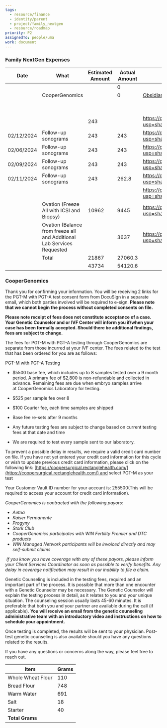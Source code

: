 ```yaml
---
tags:
  - resource/finance
  - identity/parent
  - project/family_nextgen
  - resource/roadmap
priority: P2
assignedTo: people/uma
work: document
---
```




### Family NextGen Expenses

| Date       | What                                                                   | Estimated Amount | Actual Amount | Google drive link                                                                  |
| ---------- | ---------------------------------------------------------------------- | ---------------- | ------------- | ---------------------------------------------------------------------------------- |
|            |                                                                        |                  | 0             |                                                                                    |
|            | CooperGenomics                                                         |                  | 0             | [Obsidian url]()                                                                   |
|            |                                                                        |                  |               |                                                                                    |
|            |                                                                        |                  |               |                                                                                    |
|            |                                                                        |                  |               |                                                                                    |
|            |                                                                        |                  |               |                                                                                    |
|            |                                                                        |                  |               |                                                                                    |
|            |                                                                        |                  |               |                                                                                    |
|            |                                                                        |                  |               |                                                                                    |
|            |                                                                        |                  |               |                                                                                    |
|            |                                                                        | 243              |               | https://drive.google.com/file/d/1vM8tRv8IWFxbSNbqnox2-ct5UoYx7bfq/view?usp=sharing |
| 02/12/2024 | Follow-up sonograms                                                    | 243              | 243           | https://drive.google.com/file/d/1ICawibvN9mljncdwSi25KSDKF-FsnCHs/view?usp=sharing |
| 02/06/2024 | Follow-up sonograms                                                    | 243              | 243           | https://drive.google.com/file/d/1JJy-i1jMfoaaVvADS9qqNeAP7o5fItAH/view?usp=sharing |
| 02/09/2024 | Follow-up sonograms                                                    | 243              | 243           | https://drive.google.com/file/d/1JCS8PIw86I_EUlK4O_H7HBsjhnks8f7e/view?usp=sharing |
| 02/11/2024 | Follow-up sonograms                                                    | 243              | 262.8         | https://drive.google.com/file/d/1J29qeZElzupIrrEJKGlleiXlbZTnz_bJ/view?usp=sharing |
|            |                                                                        |                  |               | https://drive.google.com/file/d/1MfFC5l6WaODI7IqR00COqkOy-rewT-8y/view?usp=sharing |
|            | Ovation (Freeze All with ICSI and Biopsy)                              | 10962            | 9445          | https://drive.google.com/file/d/1OiQ10wKWGfOw_inmAlo6yg680BBDT8Ox/view?usp=sharing |
|            | Ovation (Balance from freeze all and Additional Lab Services Requested |                  | 3637          | https://drive.google.com/file/d/1Y2bQ9L8-IsbzLRxL-epfvkfpv9PbbJSZ/view?usp=sharing |
|            | Total                                                                  | 21867            | 27060.3       |                                                                                    |
|            |                                                                        | 43734            | 54120.6       |                                                                                    |
<!-- TBLFM: @>$3..@>$4=sum(@I..@-1) -->

### CooperGenomics 

Thank you for confirming your information. You will be receiving 2 links for the PGT-M with PGT-A test consent form from DocuSign in a separate email, which both parties involved will be required to e-sign. **Please note that we cannot begin the process without completed consents on file.**

**Please note receipt of fees does not constitute acceptance of a case. Your Genetic Counselor and or IVF Center will inform you if/when your case has been formally accepted. Should there be additional findings, fees are subject to change.**

The fees for PGT-M with PGT-A testing through CooperGenomics are separate from those incurred at your IVF center. The fees related to the test that has been ordered for you are as follows:

PGT-M with PGT-A Testing

- $5500 base fee, which includes up to 8 samples tested over a 9 month period. A primary fee of $2,800 is non-refundable and collected in advance. Remaining fees are due when embryo samples arrive at CooperGenomics Laboratory for testing.
    
- $525 per sample fee over 8
    
- $100 Courier fee, each time samples are shipped
    
- Base fee re-sets after 9 months
    
- Any future testing fees are subject to change based on current testing fees at that date and time
    
- We are required to test every sample sent to our laboratory.
    

To prevent a possible delay in results, we require a valid credit card number on file. If you have not yet entered your credit card information for this cycle or wish to update previous credit card information, please click on the following link: [https://coopersurgical.rectanglehealth.com/](https://coopersurgical.rectanglehealth.com/) and select PGT-M as your test

Your Customer Vault ID number for your account is: 255500(This will be required to access your account for credit card information).

_CooperGenomics is contracted with the following payors:_

- _Aetna_
- _Kaiser Permanente_
- _Progyny_
- _Stork Club_
- _CooperGenomics participates with WIN Fertility Premier and DTC products_
- _WIN Managed Network participants will be invoiced directly and may self-submit claims_

 _If you know you have coverage with any of these payors, please inform your Client Services Coordinator as soon as possible to verify benefits. Any delay in coverage notification may result in our inability to file a claim._ 

Genetic Counseling is included in the testing fees, required and an important part of the process. It is possible that more than one encounter with a Genetic Counselor may be necessary. The Genetic Counselor will explain the testing process in detail, as it relates to you and your unique situation. The counseling session usually lasts 45-60 minutes. It is preferable that both you and your partner are available during the call (if applicable). **You will receive an email from the genetic counseling administrative team with an introductory video and instructions on how to schedule your appointment.**

Once testing is completed, the results will be sent to your physician. Post-test genetic counseling is also available should you have any questions related to the results.

If you have any questions or concerns along the way, please feel free to reach out.

| Item              | Grams                             |
| ----------------- | --------------------------------- |
| Whole Wheat Flour | 110                               |
| Bread Flour       | 748                               |
| Warm Water        | 691                               |
| Salt              | 18                                |
| Starter           | 40                                |
| **Total Grams**   | <!-- TBLFM: @>$2=sum(@I..@-1) --> |
